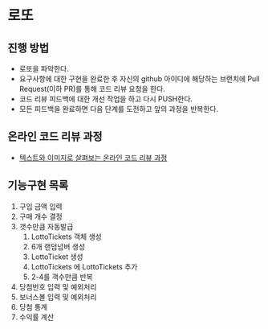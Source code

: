 # 로또
## 진행 방법
* 로또을 파악한다.
* 요구사항에 대한 구현을 완료한 후 자신의 github 아이디에 해당하는 브랜치에 Pull Request(이하 PR)를 통해 코드 리뷰 요청을 한다.
* 코드 리뷰 피드백에 대한 개선 작업을 하고 다시 PUSH한다.
* 모든 피드백을 완료하면 다음 단계를 도전하고 앞의 과정을 반복한다.

## 온라인 코드 리뷰 과정
* [텍스트와 이미지로 살펴보는 온라인 코드 리뷰 과정](https://github.com/next-step/nextstep-docs/tree/master/codereview)

## 기능구현 목록
1. 구입 금액 입력
2. 구매 개수 결정
3. 갯수만큼 자동발급
    1. LottoTickets 객체 생성
    2. 6개 랜덤넘버 생성
    3. LottoTicket 생성
    4. LottoTickets 에 LottoTickets 추가
    5. 2-4를 객수만큼 반복
4. 당첨번호 입력 및 예외처리
5. 보너스볼 입력 및 예외처리
6. 당첨 통계
7. 수익률 계산